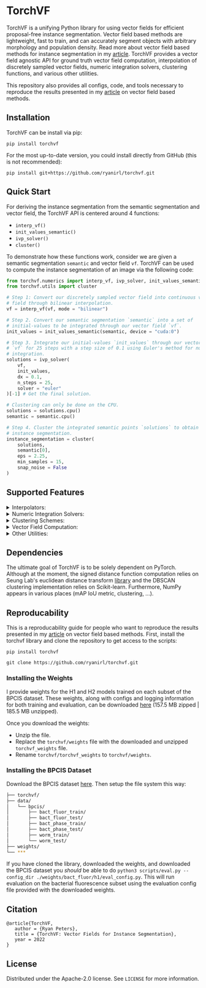 # TorchVF

TorchVF is a unifying Python library for using vector fields for efficient
proposal-free instance segmentation. Vector field based methods are
lightweight, fast to train, and can accurately segment objects with arbitrary
morphology and population density. Read more about vector field based methods
for instance segmentation in my 
[article](https://github.com/ryanirl/torchvf/blob/main/article/first_draft.pdf).
TorchVF provides a vector field agnostic API for ground truth vector field
computation, interpolation of discretely sampled vector fields, numeric
integration solvers, clustering functions, and various other utilities. 

This repository also provides all configs, code, and tools necessary to
reproduce the results presented in my
[article](https://github.com/ryanirl/torchvf/blob/main/article/first_draft.pdf)
on vector field based methods.

## Installation 

TorchVF can be install via pip:

```
pip install torchvf
```

For the most up-to-date version, you could install directly from GitHub (this
is not recommended):

```
pip install git+https://github.com/ryanirl/torchvf.git
```

## Quick Start

For deriving the instance segmentation from the semantic segmentation and
vector field, the TorchVF API is centered around 4 functions:
 - `interp_vf()`
 - `init_values_semantic()`
 - `ivp_solver()`
 - `cluster()`

To demonstrate how these functions work, consider we are given a semantic
segmentation `semantic` and vector field `vf`. TorchVF can be used to compute
the instance segmentation of an image via the following code: 

```Python
from torchvf.numerics import interp_vf, ivp_solver, init_values_semantic
from torchvf.utils import cluster

# Step 1: Convert our discretely sampled vector field into continuous vector
# field through bilinear interpolation. 
vf = interp_vf(vf, mode = "bilinear")

# Step 2. Convert our semantic segmentation `semantic` into a set of
# initial-values to be integrated through our vector field `vf`.
init_values = init_values_semantic(semantic, device = "cuda:0")

# Step 3. Integrate our initial-values `init_values` through our vector field
# `vf` for 25 steps with a step size of 0.1 using Euler's method for numeric 
# integration. 
solutions = ivp_solver(
    vf, 
    init_values, 
    dx = 0.1,
    n_steps = 25,
    solver = "euler"
)[-1] # Get the final solution. 

# Clustering can only be done on the CPU. 
solutions = solutions.cpu()
semantic = semantic.cpu()

# Step 4. Cluster the integrated semantic points `solutions` to obtain the
# instance segmentation. 
instance_segmentation = cluster(
    solutions, 
    semantic[0], 
    eps = 2.25,
    min_samples = 15,
    snap_noise = False
)

```

## Supported Features

<details>
   <summary>Interpolators:</summary>

</br>

| Interpolator             | Implemented          |
| ------------------------ | -------------------- |
| Nearest Neighbor         | :white_check_mark:   |
| Nearest Neighbor Batched | :white_large_square: |
| Bilinear                 | :white_check_mark:   |
| Bilinear Batched         | :white_check_mark:   |

</details>

<details>
   <summary>Numeric Integration Solvers:</summary>

</br>

| Interpolator            | Implemented          |
| ----------------------- | -------------------- |
| Euler's Method          | :white_check_mark:   |
| Midpoint Method         | :white_check_mark:   |
| Runge Kutta (4th Order) | :white_check_mark:   |
| Adaptive Dormand Prince | :white_large_square: |

</details>

<details>
   <summary>Clustering Schemes:</summary>

</br>

| Interpolator            | Implemented          |
| ----------------------- | -------------------- |
| DBSCAN (Scikit-learn)   | :white_check_mark:   |
| DCSCAN (PyTorch)        | :white_large_square: |
| ...?                    | :white_large_square: | 

</details>

<details>
   <summary>Vector Field Computation:</summary>

</br>

| Interpolator           | Implemented          |
| ---------------------- | -------------------- |
| Truncated SDF + Kernel | :white_check_mark:   |
| Affinity Derived       | :white_check_mark:   |
| Omnipose               | :white_large_square: |
| Centroid Based         | :white_large_square: | 

</details>

<details>
   <summary>Other Utilities:</summary>

</br>

 - Tiler wrapper for models. 
 - Semantic -> euclidean conversion.
 - The IVP vector field loss function. 
 - Tversky and Dice semantic loss functions. 
 - Training and evalution scripts. 
 - Various pretrained models on the BPCIS dataset.  
 - Modeling for the presented H1 and H2 models. 
 - mAP IoU, F1, IoU metrics. 

</details>

## Dependencies

The ultimate goal of TorchVF is to be solely dependent on PyTorch. Although at
the moment, the signed distance function computation relies on Seung Lab's
euclidean distance transform [library](https://github.com/seung-lab/euclidean-distance-transform-3d)
and the DBSCAN clustering implementation relies on Scikit-learn.  Furthermore,
NumPy appears in various places (mAP IoU metric, clustering, ...).

## Reproducability

This is a reproducability guide for people who want to reproduce the results
presented in my [article](https://github.com/ryanirl/torchvf/blob/main/article/first_draft.pdf)
on vector field based methods. First, install the torchvf library and clone the
repository to get access to the scripts:

```
pip install torchvf 

git clone https://github.com/ryanirl/torchvf.git
```

### Installing the Weights

I provide weights for the H1 and H2 models trained on each subset of the BPCIS dataset. These weights,
along with configs and logging information for both training and evaluation, can be downloaded 
[here](https://drive.google.com/drive/folders/14fvNNZkr4ewuy0-Q2mwjCX-fbMVS7X90?usp=sharing)
(157.5 MB zipped | 185.5 MB unzipped). 

Once you download the weights:
 - Unzip the file.
 - Replace the `torchvf/weights` file with the downloaded and unzipped `torchvf_weights` file. 
 - Rename `torchvf/torchvf_weights` to `torchvf/weights`.

### Installing the BPCIS Dataset

Download the BPCIS dataset [here](http://www.cellpose.org/dataset_omnipose).
Then setup the file system this way:

```bash
├── torchvf/
├── data/
│   └── bpcis/
│       ├── bact_fluor_train/
│       ├── bact_fluor_test/
│       ├── bact_phase_train/
│       ├── bact_phase_test/
│       ├── worm_train/
│       └── worm_test/
├── weights/
└── ***
```

If you have cloned the library, downloaded the weights, and downloaded the
BPCIS dataset you *should* be able to do 
`python3 scripts/eval.py --config_dir ./weights/bact_fluor/h1/eval_config.py`.
This will run evaluation on the bacterial fluorescence subset using the evaluation 
config file provided with the downloaded weights. 


## Citation

```
@article{TorchVF,
   author = {Ryan Peters},
   title = {TorchVF: Vector Fields for Instance Segmentation},
   year = 2022
}
```

## License

Distributed under the Apache-2.0 license. See `LICENSE` for more information.





